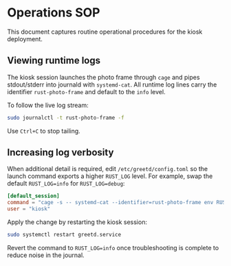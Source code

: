 # Operations SOP

This document captures routine operational procedures for the kiosk deployment.

## Viewing runtime logs

The kiosk session launches the photo frame through `cage` and pipes stdout/stderr into journald with `systemd-cat`. All runtime log lines carry the identifier `rust-photo-frame` and default to the `info` level.

To follow the live log stream:

```bash
sudo journalctl -t rust-photo-frame -f
```

Use `Ctrl+C` to stop tailing.

## Increasing log verbosity

When additional detail is required, edit `/etc/greetd/config.toml` so the launch command exports a higher `RUST_LOG` level. For example, swap the default `RUST_LOG=info` for `RUST_LOG=debug`:

```toml
[default_session]
command = "cage -s -- systemd-cat --identifier=rust-photo-frame env RUST_LOG=debug /opt/photo-frame/bin/rust-photo-frame /var/lib/photo-frame/config/config.yaml"
user = "kiosk"
```

Apply the change by restarting the kiosk session:

```bash
sudo systemctl restart greetd.service
```

Revert the command to `RUST_LOG=info` once troubleshooting is complete to reduce noise in the journal.
